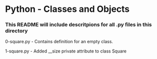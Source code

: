 # Python - Classes and Objects
### This README will include descritpions for all .py files in this directory

0-square.py - Contains definition for an empty class.

1-square.py - Added \__size private attribute to class Square 
